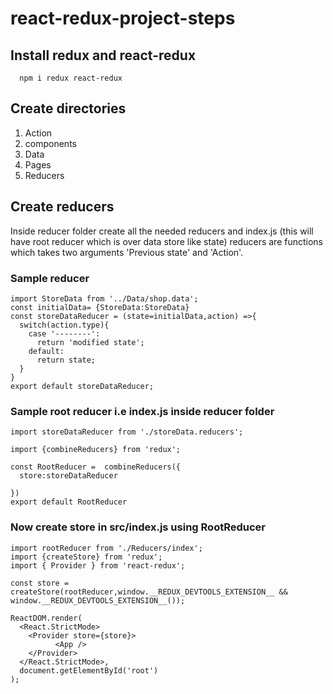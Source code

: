 # react-redux-project-steps

## Install redux and react-redux
``` 
  npm i redux react-redux
```
## Create directories
1. Action
2. components
3. Data
4. Pages
5. Reducers

## Create reducers 
Inside reducer folder create all the needed reducers and index.js (this will have root reducer which is over data store like state)
reducers are functions which takes two arguments 'Previous state' and 'Action'.
 ### Sample reducer
```
import StoreData from '../Data/shop.data';
const initialData= {StoreData:StoreData}
const storeDataReducer = (state=initialData,action) =>{
  switch(action.type){
    case '--------':
      return 'modified state';
    default:
      return state;
  }
}
export default storeDataReducer;
```
### Sample root reducer i.e index.js inside reducer folder
```
import storeDataReducer from './storeData.reducers';

import {combineReducers} from 'redux';

const RootReducer =  combineReducers({
  store:storeDataReducer

})
export default RootReducer
```

### Now create store in src/index.js using RootReducer
``` 
import rootReducer from './Reducers/index';
import {createStore} from 'redux';
import { Provider } from 'react-redux';

const store = createStore(rootReducer,window.__REDUX_DEVTOOLS_EXTENSION__ && window.__REDUX_DEVTOOLS_EXTENSION__());

ReactDOM.render(
  <React.StrictMode>
    <Provider store={store}>
          <App />
    </Provider>
  </React.StrictMode>,
  document.getElementById('root')
);
```

